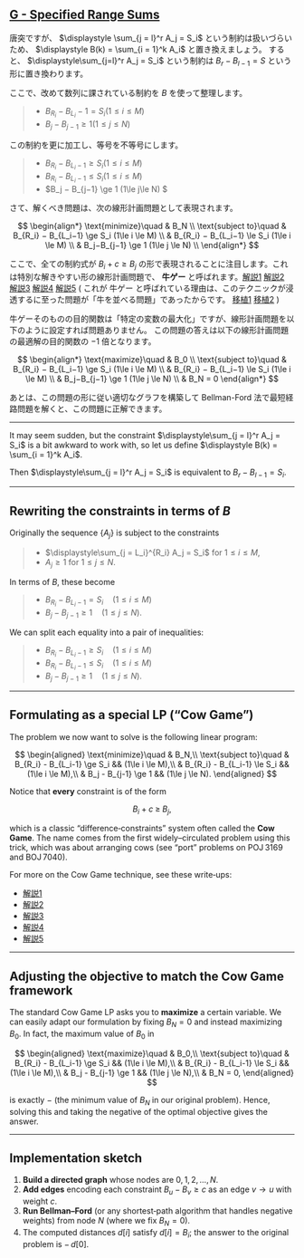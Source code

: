 ## [G - Specified Range Sums](https://atcoder.jp/contests/abc404/tasks/abc404_g)

唐突ですが、 $\displaystyle \sum_{j = l}^r A_j = S_i$ という制約は扱いづらいため、 $\displaystyle B(k) = \sum_{i = 1}^k A_i$ と置き換えましょう。
すると、 $\displaystyle\sum_{j=l}^r A_j = S_i$ という制約は $B_r−B_{l−1}=S$ という形に置き換わります。

ここで、改めて数列に課されている制約を $B$ を使って整理します。

> * $B_{R_i} − B_{L_i} − 1 = S_i (1\le i \le M)$
> * $B_j−B_{j−1} \ge 1 (1\le j \le N)$

この制約を更に加工し、等号を不等号にします。

> * $B_{R_i} − B_{L_i−1}\ge S_i (1\le i \le M)$
> * $B_{R_i} − B_{L_i−1} \le S_i (1\le i\le M)$
> * $B_j − B_{j−1} \ge 1 (1\le j\le N) $

さて、解くべき問題は、次の線形計画問題として表現されます。

$$
\begin{align*}
\text{minimize}\quad & B_N \\
\text{subject to}\quad & B_{R_i} − B_{L_i−1} \ge S_i (1\le i \le M) \\
& B_{R_i} − B_{L_i−1} \le S_i (1\le i \le M) \\
& B_j−B_{j−1} \ge 1 (1\le j \le N) \\
\end{align*}
$$

ここで、全ての制約式が $B_i+c \ge B_j$ の形で表現されることに注目します。これは特別な解きやすい形の線形計画問題で、 **牛ゲー** と呼ばれます。[解説1](https://tjkendev.github.io/procon-library/python/graph/difference-constraints-ushi.html) [解説2](https://ei1333.github.io/luzhiled/snippets/memo/ushi-game.html) [解説3](https://qiita.com/horiso/items/ca818df8ddbc5be58ec1) [解説4](https://zenn.dev/masutech/articles/compro-cowgame-theory) [解説5](https://qiita.com/tanabe13f/items/6c723c29a121de760790)
( これが 牛ゲー と呼ばれている理由は、このテクニックが浸透するに至った問題が「牛を並べる問題」であったからです。 [移植1](http://poj.org/problem?id=3169) [移植2](https://www.acmicpc.net/problem/7040) )

牛ゲーそのものの目的関数は「特定の変数の最大化」ですが、線形計画問題を以下のように設定すれば問題ありません。
この問題の答えは以下の線形計画問題の最適解の目的関数の $−1$ 倍となります。

$$
\begin{align*}
\text{maximize}\quad & B_0 \\
\text{subject to}\quad & B_{R_i} − B_{L_i−1} \ge S_i (1\le i \le M) \\
& B_{R_i} − B_{L_i−1} \le S_i (1\le i \le M) \\
& B_j−B_{j−1} \ge 1 (1\le j \le N) \\
& B_N = 0 
\end{align*}
$$

あとは、この問題の形に従い適切なグラフを構築して Bellman-Ford 法で最短経路問題を解くと、この問題に正解できます。

---

It may seem sudden, but the constraint $\displaystyle\sum_{j = l}^r A_j = S_i$ is a bit awkward to work with, so let us define $\displaystyle B(k) = \sum_{i = 1}^k A_i$.

Then $\displaystyle\sum_{j = l}^r A_j = S_i$ is equivalent to $B_r - B_{l-1} = S_i.$

---

## Rewriting the constraints in terms of $B$

Originally the sequence $\{A_j\}$ is subject to the constraints

> * $\displaystyle\sum_{j = L_i}^{R_i} A_j = S_i$ for $1 \le i \le M$,
> * $A_j \ge 1$ for $1 \le j \le N$.

In terms of $B$, these become

> * $B_{R_i} - B_{L_i-1} = S_i \quad (1 \le i \le M)$
> * $B_j - B_{j-1} \ge 1 \quad (1 \le j \le N)$.

We can split each equality into a pair of inequalities:

> * $B_{R_i} - B_{L_i-1} \ge S_i \quad (1 \le i \le M)$
> * $B_{R_i} - B_{L_i-1} \le S_i \quad (1 \le i \le M)$
> * $B_j - B_{j-1} \ge 1 \quad (1 \le j \le N)$.

---

## Formulating as a special LP (“Cow Game”)

The problem we now want to solve is the following linear program:

$$
\begin{aligned}
\text{minimize}\quad   & B_N,\\
\text{subject to}\quad & B_{R_i} - B_{L_i-1} \ge S_i && (1\le i \le M),\\
                      & B_{R_i} - B_{L_i-1} \le S_i && (1\le i \le M),\\
                      & B_j - B_{j-1} \ge 1       && (1\le j \le N).
\end{aligned}
$$

Notice that **every** constraint is of the form

$$
B_i + c \;\ge\; B_j,
$$

which is a classic “difference‐constraints” system often called the **Cow Game**.
The name comes from the first widely–circulated problem using this trick, which was about arranging cows (see “port” problems on POJ 3169 and BOJ 7040).

For more on the Cow Game technique, see these write‑ups:

* [解説1](https://tjkendev.github.io/procon-library/python/graph/difference-constraints-ushi.html)
* [解説2](https://ei1333.github.io/luzhiled/snippets/memo/ushi-game.html)
* [解説3](https://qiita.com/horiso/items/ca818df8ddbc5be58ec1)
* [解説4](https://zenn.dev/masutech/articles/compro-cowgame-theory)
* [解説5](https://qiita.com/tanabe13f/items/6c723c29a121de760790)

---

## Adjusting the objective to match the Cow Game framework

The standard Cow Game LP asks you to **maximize** a certain variable.  We can easily adapt our formulation by fixing $B_N = 0$ and instead maximizing $B_0$.  In fact, the maximum value of $B_0$ in

$$
\begin{aligned}
\text{maximize}\quad   & B_0,\\
\text{subject to}\quad & B_{R_i} - B_{L_i-1} \ge S_i && (1\le i \le M),\\
                      & B_{R_i} - B_{L_i-1} \le S_i && (1\le i \le M),\\
                      & B_j - B_{j-1} \ge 1       && (1\le j \le N),\\
                      & B_N = 0,
\end{aligned}
$$

is exactly $-$ (the minimum value of $B_N$ in our original problem).  Hence, solving this and taking the negative of the optimal objective gives the answer.

---

## Implementation sketch

1. **Build a directed graph** whose nodes are $0,1,2,\dots,N$.
2. **Add edges** encoding each constraint $B_u - B_v \ge c$ as an edge $v \to u$ with weight $c$.
3. **Run Bellman–Ford** (or any shortest‐path algorithm that handles negative weights) from node $N$ (where we fix $B_N=0$).
4. The computed distances $d[i]$ satisfy $d[i] = B_i$; the answer to the original problem is $-\,d[0]$.
